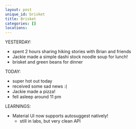 ```yaml
---
layout: post
unique_id: brisket
title: Brisket
categories: []
locations: 
---
```


YESTERDAY:
* spent 2 hours sharing hiking stories with Brian and friends
* Jackie made a simple dashi stock noodle soup for lunch!
* brisket and green beans for dinner

TODAY:
* super hot out today
* received some sad news :(
* Jackie made a pizza!
* fell asleep around 11 pm

LEARNINGS:
* Material UI now supports autosuggest natively!
  * still in labs, but very clean API
